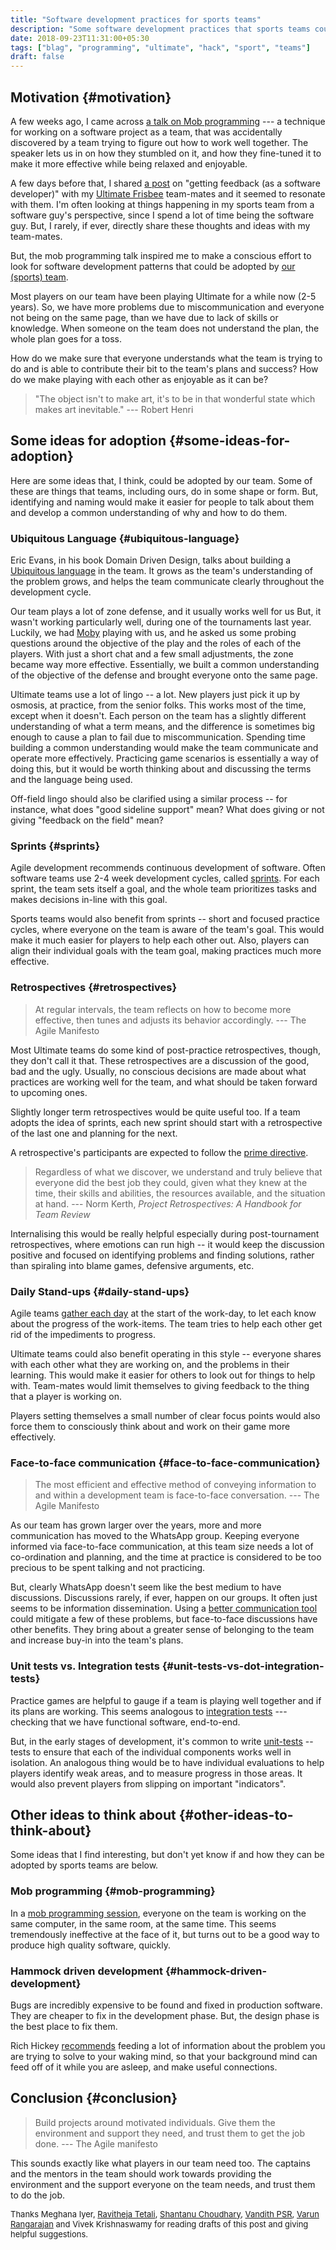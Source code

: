 ```yaml
---
title: "Software development practices for sports teams"
description: "Some software development practices that sports teams could adopt to be better teams"
date: 2018-09-23T11:31:00+05:30
tags: ["blag", "programming", "ultimate", "hack", "sport", "teams"]
draft: false
---
```


## Motivation {#motivation}

A few weeks ago, I came across [a talk on Mob programming](https://www.youtube.com/watch?v=SHOVVnRB4h0) --- a technique for
working on a software project as a team, that was accidentally discovered by a
team trying to figure out how to work well together. The speaker lets us in on
how they stumbled on it, and how they fine-tuned it to make it more effective
while being relaxed and enjoyable.

A few days before that, I shared [a post](http://daydreamsinruby.com/getting-feedback/) on "getting feedback (as a software
developer)" with my [Ultimate Frisbee](https://www.youtube.com/watch?v=zEKnqFBajiI) team-mates and it seemed to resonate with
them. I'm often looking at things happening in my sports team from a software
guy's perspective, since I spend a lot of time being the software guy. But, I
rarely, if ever, directly share these thoughts and ideas with my team-mates.

But, the mob programming talk inspired me to make a conscious effort to look for
software development patterns that could be adopted by [our (sports) team](https://thatteidlikaalsoup.team/).

Most players on our team have been playing Ultimate for a while now (2-5 years).
So, we have more problems due to miscommunication and everyone not being on the
same page, than we have due to lack of skills or knowledge. When someone on the
team does not understand the plan, the whole plan goes for a toss.

How do we make sure that everyone understands what the team is trying to do and
is able to contribute their bit to the team's plans and success? How do we make
playing with each other as enjoyable as it can be?

> "The object isn't to make art, it's to be in that wonderful state which makes
> art inevitable." --- Robert Henri


## Some ideas for adoption {#some-ideas-for-adoption}

Here are some ideas that, I think, could be adopted by our team. Some of these
are things that teams, including ours, do in some shape or form. But,
identifying and naming would make it easier for people to talk about them and
develop a common understanding of why and how to do them.


### Ubiquitous Language {#ubiquitous-language}

Eric Evans, in his book Domain Driven Design, talks about building a [Ubiquitous
language](https://martinfowler.com/bliki/UbiquitousLanguage.html) in the team. It grows as the team's understanding of the problem grows,
and helps the team communicate clearly throughout the development cycle.

Our team plays a lot of zone defense, and it usually works well for us But, it
wasn't working particularly well, during one of the tournaments last year.
Luckily, we had [Moby](https://www.instagram.com/monsieurmoby/) playing with us, and he asked us some probing questions
around the objective of the play and the roles of each of the players. With just
a short chat and a few small adjustments, the zone became way more effective.
Essentially, we built a common understanding of the objective of the defense and
brought everyone onto the same page.

Ultimate teams use a lot of lingo -- a lot. New players just pick it up by
osmosis, at practice, from the senior folks. This works most of the time, except
when it doesn't. Each person on the team has a slightly different understanding
of what a term means, and the difference is sometimes big enough to cause a plan
to fail due to miscommunication. Spending time building a common understanding
would make the team communicate and operate more effectively. Practicing game
scenarios is essentially a way of doing this, but it would be worth thinking
about and discussing the terms and the language being used.

Off-field lingo should also be clarified using a similar process -- for
instance, what does "good sideline support" mean? What does giving or not giving
"feedback on the field" mean?


### Sprints {#sprints}

Agile development recommends continuous development of software. Often software
teams use 2-4 week development cycles, called [sprints](http://wiki.c2.com/?ScrumSprint). For each sprint, the team
sets itself a goal, and the whole team prioritizes tasks and makes decisions
in-line with this goal.

Sports teams would also benefit from sprints -- short and focused practice
cycles, where everyone on the team is aware of the team's goal. This would make
it much easier for players to help each other out. Also, players can align their
individual goals with the team goal, making practices much more effective.


### Retrospectives {#retrospectives}

> At regular intervals, the team reflects on how to become more effective, then
> tunes and adjusts its behavior accordingly. --- The Agile Manifesto

Most Ultimate teams do some kind of post-practice retrospectives, though, they
don't call it that. These retrospectives are a discussion of the good, bad and
the ugly. Usually, no conscious decisions are made about what practices are
working well for the team, and what should be taken forward to upcoming ones.

Slightly longer term retrospectives would be quite useful too. If a team adopts
the idea of sprints, each new sprint should start with a retrospective of the
last one and planning for the next.

A retrospective's participants are expected to follow the [prime directive](http://retrospectivewiki.org/index.php?title=The%5FPrime%5FDirective).

> Regardless of what we discover, we understand and truly believe that everyone
> did the best job they could, given what they knew at the time, their skills and
> abilities, the resources available, and the situation at hand. --- Norm Kerth,
> _Project Retrospectives: A Handbook for Team Review_

Internalising this would be really helpful especially during post-tournament
retrospectives, where emotions can run high -- it would keep the discussion
positive and focused on identifying problems and finding solutions, rather than
spiraling into blame games, defensive arguments, etc.


### Daily Stand-ups {#daily-stand-ups}

Agile teams [gather each day](https://www.mountaingoatsoftware.com/agile/scrum/meetings/daily-scrum) at the start of the work-day, to let each know about
the progress of the work-items. The team tries to help each other get rid of the
impediments to progress.

Ultimate teams could also benefit operating in this style -- everyone shares
with each other what they are working on, and the problems in their learning.
This would make it easier for others to look out for things to help with.
Team-mates would limit themselves to giving feedback to the thing that a player
is working on.

Players setting themselves a small number of clear focus points would also force
them to consciously think about and work on their game more effectively.


### Face-to-face communication {#face-to-face-communication}

> The most efficient and effective method of conveying information to and within a
> development team is face-to-face conversation. --- The Agile Manifesto

As our team has grown larger over the years, more and more communication has
moved to the WhatsApp group. Keeping everyone informed via face-to-face
communication, at this team size needs a lot of co-ordination and planning, and
the time at practice is considered to be too precious to be spent talking and
not practicing.

But, clearly WhatsApp doesn't seem like the best medium to have discussions.
Discussions rarely, if ever, happen on our groups. It often just seems to be
information dissemination. Using a [better communication tool](http://zulipchat.com/hello) could mitigate a
few of these problems, but face-to-face discussions have other benefits. They
bring about a greater sense of belonging to the team and increase buy-in into
the team's plans.


### Unit tests vs. Integration tests {#unit-tests-vs-dot-integration-tests}

Practice games are helpful to gauge if a team is playing well together and if
its plans are working. This seems analogous to [integration tests](http://wiki.c2.com/?IntegrationTest) --- checking
that we have functional software, end-to-end.

But, in the early stages of development, it's common to write [unit-tests](http://wiki.c2.com/?UnitTest) --
tests to ensure that each of the individual components works well in isolation.
An analogous thing would be to have individual evaluations to help players
identify weak areas, and to measure progress in those areas. It would also
prevent players from slipping on important "indicators".


## Other ideas to think about {#other-ideas-to-think-about}

Some ideas that I find interesting, but don't yet know if and how they can be
adopted by sports teams are below.


### Mob programming {#mob-programming}

In a [mob programming session](https://www.agilealliance.org/resources/experience-reports/mob-programming-agile2014/), everyone on the team is working on the same
computer, in the same room, at the same time. This seems tremendously
ineffective at the face of it, but turns out to be a good way to produce high
quality software, quickly.


### Hammock driven development {#hammock-driven-development}

Bugs are incredibly expensive to be found and fixed in production software. They
are cheaper to fix in the development phase. But, the design phase is the best
place to fix them.

Rich Hickey [recommends](https://www.youtube.com/watch?v=f84n5oFoZBc) feeding a lot of information about the problem you are
trying to solve to your waking mind, so that your background mind can feed off
of it while you are asleep, and make useful connections.


## Conclusion {#conclusion}

> Build projects around motivated individuals. Give them the environment and
> support they need, and trust them to get the job done.  --- The Agile manifesto

This sounds exactly like what players in our team need too. The captains and the
mentors in the team should work towards providing the environment and the
support everyone on the team needs, and trust them to do the job.

<div style="font-size:small;" class="reviewers">
  <div></div>

Thanks Meghana Iyer, [Ravitheja Tetali](https://twitter.com/cloud9trt/), [Shantanu Choudhary](http://baali.muse-amuse.in/), [Vandith PSR](https://twitter.com/vandith), [Varun
Rangarajan](https://varunrn.wordpress.com/) and Vivek Krishnaswamy for reading drafts of this post and giving
helpful suggestions.

</div>
